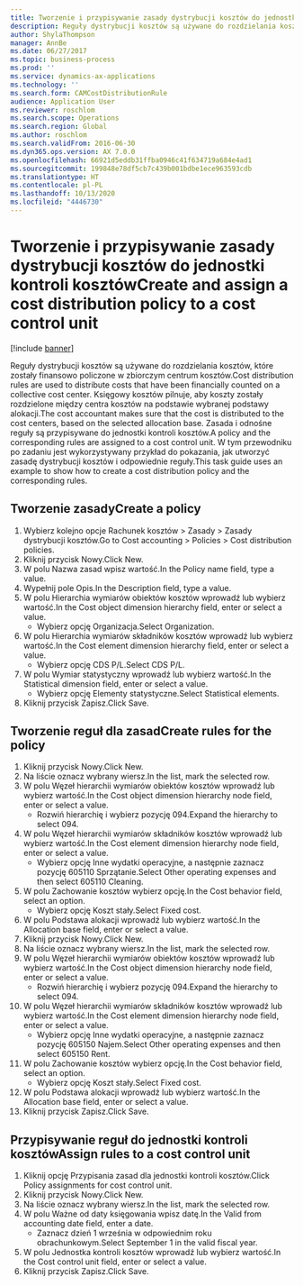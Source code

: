 ```yaml
---
title: Tworzenie i przypisywanie zasady dystrybucji kosztów do jednostki kontroli kosztów
description: Reguły dystrybucji kosztów są używane do rozdzielania kosztów, które zostały finansowo policzone w zbiorczym centrum kosztów.
author: ShylaThompson
manager: AnnBe
ms.date: 06/27/2017
ms.topic: business-process
ms.prod: ''
ms.service: dynamics-ax-applications
ms.technology: ''
ms.search.form: CAMCostDistributionRule
audience: Application User
ms.reviewer: roschlom
ms.search.scope: Operations
ms.search.region: Global
ms.author: roschlom
ms.search.validFrom: 2016-06-30
ms.dyn365.ops.version: AX 7.0.0
ms.openlocfilehash: 66921d5eddb31ffba0946c41f634719a684e4ad1
ms.sourcegitcommit: 199848e78df5cb7c439b001bdbe1ece963593cdb
ms.translationtype: HT
ms.contentlocale: pl-PL
ms.lasthandoff: 10/13/2020
ms.locfileid: "4446730"
---
```

# <a name="create-and-assign-a-cost-distribution-policy-to-a-cost-control-unit"></a><span data-ttu-id="b416e-103">Tworzenie i przypisywanie zasady dystrybucji kosztów do jednostki kontroli kosztów</span><span class="sxs-lookup"><span data-stu-id="b416e-103">Create and assign a cost distribution policy to a cost control unit</span></span>

[!include [banner](../../includes/banner.md)]

<span data-ttu-id="b416e-104">Reguły dystrybucji kosztów są używane do rozdzielania kosztów, które zostały finansowo policzone w zbiorczym centrum kosztów.</span><span class="sxs-lookup"><span data-stu-id="b416e-104">Cost distribution rules are used to distribute costs that have been financially counted on a collective cost center.</span></span> <span data-ttu-id="b416e-105">Księgowy kosztów pilnuje, aby koszty zostały rozdzielone między centra kosztów na podstawie wybranej podstawy alokacji.</span><span class="sxs-lookup"><span data-stu-id="b416e-105">The cost accountant makes sure that the cost is distributed to the cost centers, based on the selected allocation base.</span></span> <span data-ttu-id="b416e-106">Zasada i odnośne reguły są przypisywane do jednostki kontroli kosztów.</span><span class="sxs-lookup"><span data-stu-id="b416e-106">A policy and the corresponding rules are assigned to a cost control unit.</span></span> <span data-ttu-id="b416e-107">W tym przewodniku po zadaniu jest wykorzystywany przykład do pokazania, jak utworzyć zasadę dystrybucji kosztów i odpowiednie reguły.</span><span class="sxs-lookup"><span data-stu-id="b416e-107">This task guide uses an example to show how to create a cost distribution policy and the corresponding rules.</span></span>


## <a name="create-a-policy"></a><span data-ttu-id="b416e-108">Tworzenie zasady</span><span class="sxs-lookup"><span data-stu-id="b416e-108">Create a policy</span></span>
1. <span data-ttu-id="b416e-109">Wybierz kolejno opcje Rachunek kosztów > Zasady > Zasady dystrybucji kosztów.</span><span class="sxs-lookup"><span data-stu-id="b416e-109">Go to Cost accounting > Policies > Cost distribution policies.</span></span>
2. <span data-ttu-id="b416e-110">Kliknij przycisk Nowy.</span><span class="sxs-lookup"><span data-stu-id="b416e-110">Click New.</span></span>
3. <span data-ttu-id="b416e-111">W polu Nazwa zasad wpisz wartość.</span><span class="sxs-lookup"><span data-stu-id="b416e-111">In the Policy name field, type a value.</span></span>
4. <span data-ttu-id="b416e-112">Wypełnij pole Opis.</span><span class="sxs-lookup"><span data-stu-id="b416e-112">In the Description field, type a value.</span></span>
5. <span data-ttu-id="b416e-113">W polu Hierarchia wymiarów obiektów kosztów wprowadź lub wybierz wartość.</span><span class="sxs-lookup"><span data-stu-id="b416e-113">In the Cost object dimension hierarchy field, enter or select a value.</span></span>
    * <span data-ttu-id="b416e-114">Wybierz opcję Organizacja.</span><span class="sxs-lookup"><span data-stu-id="b416e-114">Select Organization.</span></span>  
6. <span data-ttu-id="b416e-115">W polu Hierarchia wymiarów składników kosztów wprowadź lub wybierz wartość.</span><span class="sxs-lookup"><span data-stu-id="b416e-115">In the Cost element dimension hierarchy field, enter or select a value.</span></span>
    * <span data-ttu-id="b416e-116">Wybierz opcję CDS P/L.</span><span class="sxs-lookup"><span data-stu-id="b416e-116">Select CDS P/L.</span></span>  
7. <span data-ttu-id="b416e-117">W polu Wymiar statystyczny wprowadź lub wybierz wartość.</span><span class="sxs-lookup"><span data-stu-id="b416e-117">In the Statistical dimension field, enter or select a value.</span></span>
    * <span data-ttu-id="b416e-118">Wybierz opcję Elementy statystyczne.</span><span class="sxs-lookup"><span data-stu-id="b416e-118">Select Statistical elements.</span></span>  
8. <span data-ttu-id="b416e-119">Kliknij przycisk Zapisz.</span><span class="sxs-lookup"><span data-stu-id="b416e-119">Click Save.</span></span>

## <a name="create-rules-for-the-policy"></a><span data-ttu-id="b416e-120">Tworzenie reguł dla zasad</span><span class="sxs-lookup"><span data-stu-id="b416e-120">Create rules for the policy</span></span>
1. <span data-ttu-id="b416e-121">Kliknij przycisk Nowy.</span><span class="sxs-lookup"><span data-stu-id="b416e-121">Click New.</span></span>
2. <span data-ttu-id="b416e-122">Na liście oznacz wybrany wiersz.</span><span class="sxs-lookup"><span data-stu-id="b416e-122">In the list, mark the selected row.</span></span>
3. <span data-ttu-id="b416e-123">W polu Węzeł hierarchii wymiarów obiektów kosztów wprowadź lub wybierz wartość.</span><span class="sxs-lookup"><span data-stu-id="b416e-123">In the Cost object dimension hierarchy node field, enter or select a value.</span></span>
    * <span data-ttu-id="b416e-124">Rozwiń hierarchię i wybierz pozycję 094.</span><span class="sxs-lookup"><span data-stu-id="b416e-124">Expand the hierarchy to select 094.</span></span>  
4. <span data-ttu-id="b416e-125">W polu Węzeł hierarchii wymiarów składników kosztów wprowadź lub wybierz wartość.</span><span class="sxs-lookup"><span data-stu-id="b416e-125">In the Cost element dimension hierarchy node field, enter or select a value.</span></span>
    * <span data-ttu-id="b416e-126">Wybierz opcję Inne wydatki operacyjne, a następnie zaznacz pozycję 605110 Sprzątanie.</span><span class="sxs-lookup"><span data-stu-id="b416e-126">Select Other operating expenses and then select 605110 Cleaning.</span></span>  
5. <span data-ttu-id="b416e-127">W polu Zachowanie kosztów wybierz opcję.</span><span class="sxs-lookup"><span data-stu-id="b416e-127">In the Cost behavior field, select an option.</span></span>
    * <span data-ttu-id="b416e-128">Wybierz opcję Koszt stały.</span><span class="sxs-lookup"><span data-stu-id="b416e-128">Select Fixed cost.</span></span>  
6. <span data-ttu-id="b416e-129">W polu Podstawa alokacji wprowadź lub wybierz wartość.</span><span class="sxs-lookup"><span data-stu-id="b416e-129">In the Allocation base field, enter or select a value.</span></span>
7. <span data-ttu-id="b416e-130">Kliknij przycisk Nowy.</span><span class="sxs-lookup"><span data-stu-id="b416e-130">Click New.</span></span>
8. <span data-ttu-id="b416e-131">Na liście oznacz wybrany wiersz.</span><span class="sxs-lookup"><span data-stu-id="b416e-131">In the list, mark the selected row.</span></span>
9. <span data-ttu-id="b416e-132">W polu Węzeł hierarchii wymiarów obiektów kosztów wprowadź lub wybierz wartość.</span><span class="sxs-lookup"><span data-stu-id="b416e-132">In the Cost object dimension hierarchy node field, enter or select a value.</span></span>
    * <span data-ttu-id="b416e-133">Rozwiń hierarchię i wybierz pozycję 094.</span><span class="sxs-lookup"><span data-stu-id="b416e-133">Expand the hierarchy to select 094.</span></span>  
10. <span data-ttu-id="b416e-134">W polu Węzeł hierarchii wymiarów składników kosztów wprowadź lub wybierz wartość.</span><span class="sxs-lookup"><span data-stu-id="b416e-134">In the Cost element dimension hierarchy node field, enter or select a value.</span></span>
    * <span data-ttu-id="b416e-135">Wybierz opcję Inne wydatki operacyjne, a następnie zaznacz pozycję 605150 Najem.</span><span class="sxs-lookup"><span data-stu-id="b416e-135">Select Other operating expenses and then select 605150 Rent.</span></span>  
11. <span data-ttu-id="b416e-136">W polu Zachowanie kosztów wybierz opcję.</span><span class="sxs-lookup"><span data-stu-id="b416e-136">In the Cost behavior field, select an option.</span></span>
    * <span data-ttu-id="b416e-137">Wybierz opcję Koszt stały.</span><span class="sxs-lookup"><span data-stu-id="b416e-137">Select Fixed cost.</span></span>  
12. <span data-ttu-id="b416e-138">W polu Podstawa alokacji wprowadź lub wybierz wartość.</span><span class="sxs-lookup"><span data-stu-id="b416e-138">In the Allocation base field, enter or select a value.</span></span>
13. <span data-ttu-id="b416e-139">Kliknij przycisk Zapisz.</span><span class="sxs-lookup"><span data-stu-id="b416e-139">Click Save.</span></span>

## <a name="assign-rules-to-a-cost-control-unit"></a><span data-ttu-id="b416e-140">Przypisywanie reguł do jednostki kontroli kosztów</span><span class="sxs-lookup"><span data-stu-id="b416e-140">Assign rules to a cost control unit</span></span>
1. <span data-ttu-id="b416e-141">Kliknij opcję Przypisania zasad dla jednostki kontroli kosztów.</span><span class="sxs-lookup"><span data-stu-id="b416e-141">Click Policy assignments for cost control unit.</span></span>
2. <span data-ttu-id="b416e-142">Kliknij przycisk Nowy.</span><span class="sxs-lookup"><span data-stu-id="b416e-142">Click New.</span></span>
3. <span data-ttu-id="b416e-143">Na liście oznacz wybrany wiersz.</span><span class="sxs-lookup"><span data-stu-id="b416e-143">In the list, mark the selected row.</span></span>
4. <span data-ttu-id="b416e-144">W polu Ważne od daty księgowania wpisz datę.</span><span class="sxs-lookup"><span data-stu-id="b416e-144">In the Valid from accounting date field, enter a date.</span></span>
    * <span data-ttu-id="b416e-145">Zaznacz dzień 1 września w odpowiednim roku obrachunkowym.</span><span class="sxs-lookup"><span data-stu-id="b416e-145">Select September 1 in the valid fiscal year.</span></span>  
5. <span data-ttu-id="b416e-146">W polu Jednostka kontroli kosztów wprowadź lub wybierz wartość.</span><span class="sxs-lookup"><span data-stu-id="b416e-146">In the Cost control unit field, enter or select a value.</span></span>
6. <span data-ttu-id="b416e-147">Kliknij przycisk Zapisz.</span><span class="sxs-lookup"><span data-stu-id="b416e-147">Click Save.</span></span>

